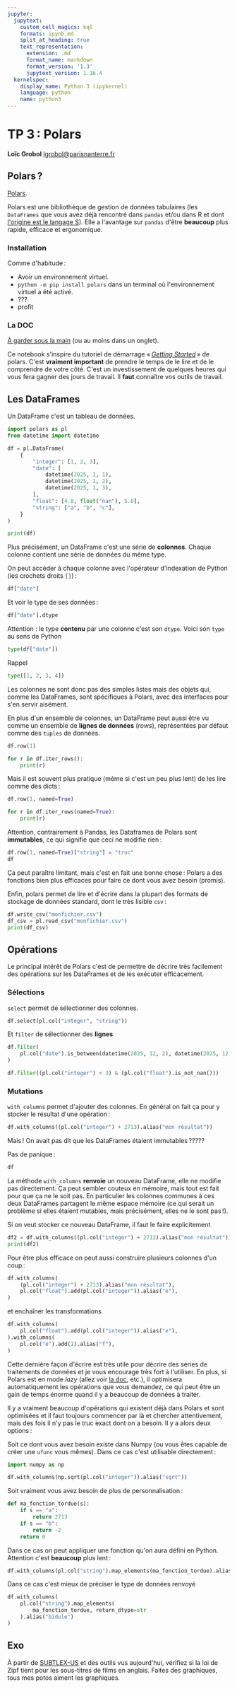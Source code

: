```yaml
---
jupyter:
  jupytext:
    custom_cell_magics: kql
    formats: ipynb,md
    split_at_heading: true
    text_representation:
      extension: .md
      format_name: markdown
      format_version: '1.3'
      jupytext_version: 1.16.4
  kernelspec:
    display_name: Python 3 (ipykernel)
    language: python
    name: python3
---
```


<!-- #region slideshow={"slide_type": "slide"} -->
<!-- LTeX: language=fr -->


TP 3 : Polars
=================

**Loïc Grobol** [<lgrobol@parisnanterre.fr>](mailto:lgrobol@parisnanterre.fr)

<!-- #endregion -->

<!-- #region slideshow={"slide_type": "slide"} -->
## Polars ?

[Polars](https://pola.rs/).

Polars est une bibliothèque de gestion de données tabulaires (les `DataFrames` que vous avez déjà
rencontré dans `pandas` et/ou dans R et dont [l'origine est le langage
S](https://towardsdatascience.com/preventing-the-death-of-the-dataframe-8bca1c0f83c8)). Elle a
l'avantage sur `pandas` d'être **beaucoup** plus rapide, efficace et ergonomique.
<!-- #endregion -->

<!-- #region slideshow={"slide_type": "subslide"} -->
### Installation
<!-- #endregion -->

Comme d'habitude :

- Avoir un environnement virtuel.
- `python -m pip install polars` dans un terminal où l'environnement virtuel a été activé.
- ???
- profit

### La DOC

[À garder sous la main](https://docs.pola.rs) (ou au moins dans un onglet).

Ce notebook s'inspire du tutoriel de démarrage « [*Getting
Started*](https://docs.pola.rs/user-guide/getting-started) » de polars. C'est **vraiment important**
de prendre le temps de le lire et de le comprendre de votre côté. C'est un investissement de
quelques heures qui vous fera gagner des jours de travail. Il **faut** connaître vos outils de
travail.

## Les DataFrames

Un DataFrame c'est un tableau de données.

```python
import polars as pl
from datetime import datetime

df = pl.DataFrame(
    {
        "integer": [1, 2, 3],
        "date": [
            datetime(2025, 1, 1),
            datetime(2025, 1, 2),
            datetime(2025, 1, 3),
        ],
        "float": [4.0, float("nan"), 5.0],
        "string": ["a", "b", "c"],
    }
)

print(df)
```

Plus précisément, un DataFrame c'est une série de **colonnes**. Chaque colonne contient une série de
données du même type.


On peut accéder à chaque colonne avec l'opérateur d'indexation de Python (les crochets droits `[]`) :

```python
df["date"]
```

Et voir le type de ses données :

```python
df["date"].dtype
```

Attention : le type **contenu** par une colonne c'est son `dtype`. Voici son `type` au sens de Python

```python
type(df["date"])
```

Rappel

```python
type([1, 2, 3, 4])
```

Les colonnes ne sont donc pas des simples listes mais des objets qui, comme les DataFrames, sont
spécifiques à Polars, avec des interfaces pour s'en servir aisément.


En plus d'un ensemble de colonnes, un DataFrame peut aussi être vu comme un ensemble de **lignes de données** (*rows*), représentées par défaut comme des `tuples` de données.

```python
df.row(1)
```

```python
for r in df.iter_rows():
    print(r)
```

Mais il est souvent plus pratique (même si c'est un peu plus lent) de les lire comme des dicts :

```python
df.row(1, named=True)
```

```python
for r in df.iter_rows(named=True):
    print(r)
```

Attention, contrairement à Pandas, les Dataframes de Polars sont **immutables**, ce qui signifie que ceci ne modifie rien :

```python
df.row(1, named=True)["string"] = "truc"
df
```

Ça peut paraître limitant, mais c'est en fait une bonne chose : Polars a des fonctions bien plus efficaces pour faire ce dont vous avez besoin (promis).


Enfin, polars permet de lire et d'écrire dans la plupart des formats de stockage de données standard, dont le très lisible `csv` :

```python
df.write_csv("monfichier.csv")
df_csv = pl.read_csv("monfichier.csv")
print(df_csv)
```

## Opérations

Le principal intérêt de Polars c'est de permettre de décrire très facilement des opérations sur les DataFrames et de les exécuter efficacement.

### Sélections


`select` permet de sélectionner des colonnes.

```python
df.select(pl.col("integer", "string"))
```

Et `filter` de sélectionner des **lignes**

```python
df.filter(
    pl.col("date").is_between(datetime(2025, 12, 2), datetime(2025, 12, 3)),
)
```

```python
df.filter((pl.col("integer") < 3) & (pl.col("float").is_not_nan()))
```

### Mutations

`with_columns` permet d'ajouter des colonnes. En général on fait ça pour y stocker le résultat d'une opération :

```python
df.with_columns((pl.col("integer") + 2713).alias("mon résultat"))
```

Mais ! On avait pas dit que les DataFrames étaient immutables ?????


Pas de panique :

```python
df
```

La méthode `with_columns` **renvoie** un nouveau DataFrame, elle ne modifie pas directement. Ça peut sembler couteux en mémoire, mais tout est fait pour que ça ne le soit pas. En particulier les colonnes communes à ces deux DataFrames partagent le même espace mémoire (ce qui serait un problème si elles étaient mutables, mais précisément, elles ne le sont pas !).


Si on veut stocker ce nouveau DataFrame, il faut le faire explicitement

```python
df2 = df.with_columns((pl.col("integer") + 2713).alias("mon résultat"))
print(df2)
```

Pour être plus efficace on peut aussi construire plusieurs colonnes d'un coup :

```python
df.with_columns(
    (pl.col("integer") + 2713).alias("mon résultat"),
    pl.col("float").add(pl.col("integer")).alias("e"),
)
```

et enchaîner les transformations

```python
df.with_columns(
    pl.col("float").add(pl.col("integer")).alias("e"),
).with_columns(
    pl.col("e").add(1).alias("f"),
)
```

Cette dernière façon d'écrire est très utile pour décrire des séries de traitements de données et je vous encourage très fort à l'utiliser. En plus, si Polars est en mode *lazy* (allez voir [la doc](https://docs.pola.rs/user-guide/concepts/lazy-vs-eager/), etc.), il optimisera automatiquement les opérations que vous demandez, ce qui peut être un gain de temps énorme quand il y a beaucoup de données à traiter.


Il y a vraiment beaucoup d'opérations qui existent déjà dans Polars et sont optimisées et il faut toujours commencer par là et chercher attentivement, mais des fois il n'y pas le truc exact dont on a besoin. Il y a alors deux options :


Soit ce dont vous avez besoin existe dans Numpy (ou vous êtes capable de créer une `ufunc` vous mêmes). Dans ce cas c'est utilisable directement :

```python
import numpy as np

df.with_columns(np.sqrt(pl.col("integer")).alias("sqrt"))
```

Soit vraiment vous avez besoin de plus de personnalisation :

```python
def ma_fonction_tordue(s):
    if s == "a":
        return 2713
    if s == "b":
        return -2
    return 0
```

Dans ce cas on peut appliquer une fonction qu'on aura défini en Python. Attention c'est **beaucoup**
plus lent :

```python
df.with_columns(pl.col("string").map_elements(ma_fonction_tordue).alias("bidule"))
```

Dans ce cas c'est mieux de préciser le type de données renvoyé

```python
df.with_columns(
    pl.col("string").map_elements(
        ma_fonction_tordue, return_dtype=str
    ).alias("bidule")
)
```

## Exo

À partir de
[SUBTLEX-US](https://www.ugent.be/pp/experimentele-psychologie/en/research/documents/subtlexus) et
des outils vus aujourd'hui, vérifiez si la loi de Zipf tient pour les sous-titres de films en
anglais. Faites des graphiques, tous mes potos aiment les graphiques.
